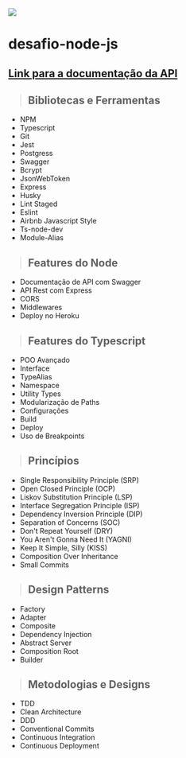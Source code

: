 <img src="https://github.com/RenanEvangelista/desafio-node-js/actions/workflows/ci.yaml/badge.svg" />

# desafio-node-js

## [**Link para a documentação da API**](https://desafio-nodejs-renan.herokuapp.com/docs/)





> ## Bibliotecas e Ferramentas

* NPM
* Typescript
* Git
* Jest
* Postgress
* Swagger
* Bcrypt
* JsonWebToken
* Express
* Husky
* Lint Staged
* Eslint
* Airbnb Javascript Style
* Ts-node-dev
* Module-Alias

> ## Features do Node

* Documentação de API com Swagger
* API Rest com Express
* CORS
* Middlewares
* Deploy no Heroku

> ## Features do Typescript

* POO Avançado
* Interface
* TypeAlias
* Namespace
* Utility Types
* Modularização de Paths
* Configurações
* Build
* Deploy
* Uso de Breakpoints

> ## Princípios

* Single Responsibility Principle (SRP)
* Open Closed Principle (OCP)
* Liskov Substitution Principle (LSP)
* Interface Segregation Principle (ISP)
* Dependency Inversion Principle (DIP)
* Separation of Concerns (SOC)
* Don't Repeat Yourself (DRY)
* You Aren't Gonna Need It (YAGNI)
* Keep It Simple, Silly (KISS)
* Composition Over Inheritance
* Small Commits

> ## Design Patterns

* Factory
* Adapter
* Composite
* Dependency Injection
* Abstract Server
* Composition Root
* Builder

> ## Metodologias e Designs

* TDD
* Clean Architecture
* DDD
* Conventional Commits
* Continuous Integration
* Continuous Deployment
